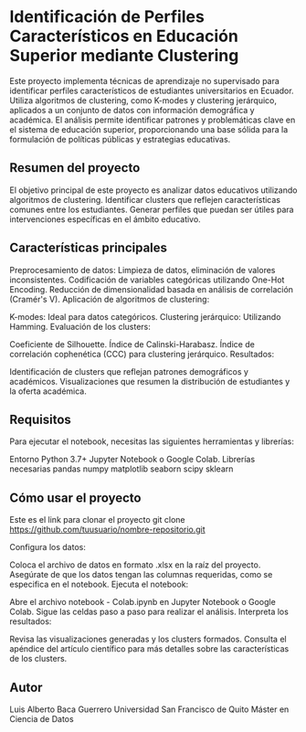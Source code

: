 
# Identificación de Perfiles Característicos en Educación Superior mediante Clustering

Este proyecto implementa técnicas de aprendizaje no supervisado para identificar perfiles característicos de estudiantes universitarios en Ecuador. Utiliza algoritmos de clustering, como K-modes y clustering jerárquico, aplicados a un conjunto de datos con información demográfica y académica. El análisis permite identificar patrones y problemáticas clave en el sistema de educación superior, proporcionando una base sólida para la formulación de políticas públicas y estrategias educativas.



## Resumen del proyecto
El objetivo principal de este proyecto es analizar datos educativos utilizando algoritmos de clustering.
Identificar clusters que reflejen características comunes entre los estudiantes.
Generar perfiles que puedan ser útiles para intervenciones específicas en el ámbito educativo.

## Características principales

Preprocesamiento de datos:
Limpieza de datos, eliminación de valores inconsistentes.
Codificación de variables categóricas utilizando One-Hot Encoding.
Reducción de dimensionalidad basada en análisis de correlación (Cramér's V).
Aplicación de algoritmos de clustering:

K-modes: Ideal para datos categóricos.
Clustering jerárquico: Utilizando Hamming.
Evaluación de los clusters:

Coeficiente de Silhouette.
Índice de Calinski-Harabasz.
Índice de correlación cophenética (CCC) para clustering jerárquico.
Resultados:

Identificación de clusters que reflejan patrones demográficos y académicos.
Visualizaciones que resumen la distribución de estudiantes y la oferta académica.
## Requisitos

Para ejecutar el notebook, necesitas las siguientes herramientas y librerías:

Entorno
Python 3.7+
Jupyter Notebook o Google Colab.
Librerías necesarias
pandas
numpy
matplotlib
seaborn
scipy
sklearn
## Cómo usar el proyecto

Este es el link para clonar el proyecto
git clone https://github.com/tuusuario/nombre-repositorio.git

Configura los datos:

Coloca el archivo de datos en formato .xlsx en la raíz del proyecto.
Asegúrate de que los datos tengan las columnas requeridas, como se especifica en el notebook.
Ejecuta el notebook:

Abre el archivo notebook - Colab.ipynb en Jupyter Notebook o Google Colab.
Sigue las celdas paso a paso para realizar el análisis.
Interpreta los resultados:

Revisa las visualizaciones generadas y los clusters formados.
Consulta el apéndice del artículo científico para más detalles sobre las características de los clusters.


## Autor

Luis Alberto Baca Guerrero
Universidad San Francisco de Quito
Máster en Ciencia de Datos